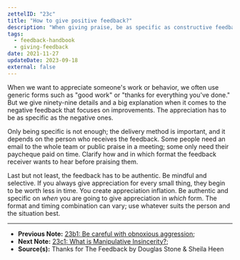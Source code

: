 ```yaml
---
zettelID: "23c"
title: "How to give positive feedback?"
description: "When giving praise, be as specific as constructive feedback. Be mindful when and how to give it."
tags:
  - feedback-handbook
  - giving-feedback
date: 2021-11-27
updateDate: 2023-09-18
external: false
---
```


When we want to appreciate someone's work or behavior, we often use generic forms such as "good work" or "thanks for everything you've done." But we give ninety-nine details and a big explanation when it comes to the negative feedback that focuses on improvements. The appreciation has to be as specific as the negative ones.

Only being specific is not enough; the delivery method is important, and it depends on the person who receives the feedback. Some people need an email to the whole team or public praise in a meeting; some only need their paycheque paid on time. Clarify how and in which format the feedback receiver wants to hear before praising them.

Last but not least, the feedback has to be authentic. Be mindful and selective. If you always give appreciation for every small thing, they begin to be worth less in time. You create appreciation inflation. Be authentic and specific on *when* you are going to give appreciation in *which* form. The format and timing combination can vary; use whatever suits the person and the situation best.

---

- **Previous Note:** [23b1: Be careful with obnoxious aggression](/notes/23b1/);
- **Next Note:** [23c1: What is Manipulative Insincerity?](/notes/23c1/);
- **Source(s):** Thanks for The Feedback by Douglas Stone & Sheila Heen

